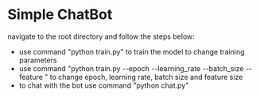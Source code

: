 # Simple ChatBot 
navigate to the root directory and follow the steps below:
- use command "python train.py" to train the model
to change training parameters 
- use command "python train.py --epoch <value> --learning_rate <value> --batch_size <value> --feature <value>" to change 
  epoch, learning rate, batch size and feature size 
- to chat with the bot use command "python chat.py"

